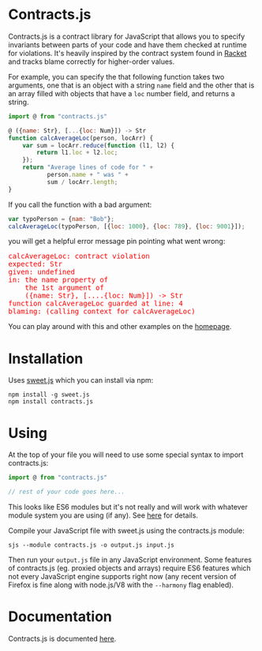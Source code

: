 # Contracts.js

Contracts.js is a contract library for JavaScript that allows you to
specify invariants between parts of your code and have them checked at
runtime for violations. It's heavily inspired by the contract system
found in [Racket](http://docs.racket-lang.org/guide/contracts.html) and
tracks blame correctly for higher-order values.

For example, you can specify the that following function takes two
arguments, one that is an object with a string `name` field and the
other that is an array filled with objects that have a `loc` number
field, and returns a string.

```js
import @ from "contracts.js"

@ ({name: Str}, [...{loc: Num}]) -> Str
function calcAverageLoc(person, locArr) {
    var sum = locArr.reduce(function (l1, l2) {
        return l1.loc + l2.loc;
    });
    return "Average lines of code for " +
           person.name + " was " +
           sum / locArr.length;
}

```

If you call the function with a bad argument:

```js
var typoPerson = {nam: "Bob"};
calcAverageLoc(typoPerson, [{loc: 1000}, {loc: 789}, {loc: 9001}]);
```

you will get a helpful error message pin pointing what went wrong:

<pre style="color:red">
calcAverageLoc: contract violation
expected: Str
given: undefined
in: the name property of
    the 1st argument of
    ({name: Str}, [....{loc: Num}]) -> Str
function calcAverageLoc guarded at line: 4
blaming: (calling context for calcAverageLoc)
</pre>

You can play around with this and other examples on the
[homepage](http://disnetdev.com/contracts.js).

# Installation

Uses [sweet.js](http://sweetjs.org) which you can install via npm:

```
npm install -g sweet.js
npm install contracts.js
```

# Using

At the top of your file you will need to use some special syntax to
import contracts.js:

```js
import @ from "contracts.js"

// rest of your code goes here...
```

This looks like ES6 modules but it's not really and will work with
whatever module system you are using (if any). See
[here](http://disnetdev.com/contracts.js/doc/main/contracts.html#what-is-up-with-the-import) for details.


Compile your JavaScript file with sweet.js using the contracts.js module:

```
sjs --module contracts.js -o output.js input.js
```

Then run your `output.js` file in any JavaScript environment. Some
features of contracts.js (eg. proxied objects and arrays) require ES6
features which not every JavaScript engine supports right now (any
recent version of Firefox is fine along with node.js/V8 with the
`--harmony` flag enabled).

# Documentation

Contracts.js is documented [here](http://disnetdev.com/contracts.js/doc/main/contracts.html).

